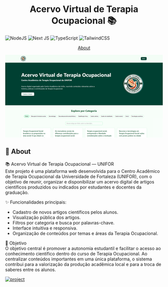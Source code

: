 [TYPESCRIPT]: https://img.shields.io/badge/typescript-%23007ACC.svg?style=for-the-badge&logo=typescript&logoColor=white
[NEXT]: https://img.shields.io/badge/Next-black?style=for-the-badge&logo=next.js&logoColor=white
[NODE]: https://img.shields.io/badge/node.js-6DA55F?style=for-the-badge&logo=node.js&logoColor=white
[TAILWINDCSS]: https://img.shields.io/badge/tailwindcss-%2338B2AC.svg?style=for-the-badge&logo=tailwind-css&logoColor=white
[PROJECT__BADGE]: https://img.shields.io/badge/📱Visit_this_project-000?style=for-the-badge&logo=project
[PROJECT__URL]: https://acervovirtualdetodocato.vercel.app/

<h1 align="center" style="font-weight: bold;">Acervo Virtual de Terapia Ocupacional 📚</h1>

![NodeJS][NODE]
![Next JS][NEXT]
![TypeScript][TYPESCRIPT]
![TailwindCSS][TAILWINDCSS]

<p align="center">
  <a href="#about">About</a>
</p>

<p align="center">
    <img src="./public/acervo.png" alt="Image Example" width="800px">
</p>

<h2 id="started">📌 About</h2>

📚 Acervo Virtual de Terapia Ocupacional — UNIFOR  
Este projeto é uma plataforma web desenvolvida para o Centro Acadêmico de Terapia Ocupacional da Universidade de Fortaleza (UNIFOR), com o objetivo de reunir, organizar e disponibilizar um acervo digital de artigos científicos produzidos ou indicados por estudantes e docentes da graduação.

✨ Funcionalidades principais:

- Cadastro de novos artigos científicos pelos alunos.
- Visualização pública dos artigos.
- Filtros por categoria e busca por palavras-chave.
- Interface intuitiva e responsiva.
- Organização de conteúdos por temas e áreas da Terapia Ocupacional.

🎯 Objetivo  
O objetivo central é promover a autonomia estudantil e facilitar o acesso ao conhecimento científico dentro do curso de Terapia Ocupacional. Ao centralizar conteúdos importantes em uma única plataforma, o sistema contribui para a valorização da produção acadêmica local e para a troca de saberes entre os alunos.

[![project][PROJECT__BADGE]][PROJECT__URL]
